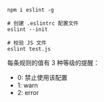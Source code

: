 ```
npm i eslint -g

# 创建 .eslintrc 配置文件
eslint --init

# 校验 JS 文件
eslint test.js
```

每条规则的值有 3 种等级的提醒：

- 0: 禁止使用该配置
- 1: warn
- 2: error


